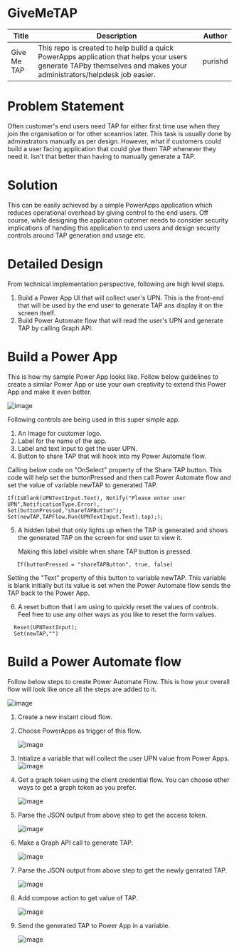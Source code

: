 # GiveMeTAP
| Title | Description |Author|
|-----|---------------|-----|
| Give Me TAP|This repo is created to help build a quick PowerApps application that helps your users generate TAPby themselves and makes your administrators/helpdesk job easier.               |purishd|


# Problem Statement
Often customer's end users need TAP for either first time use when they join the organisation or for other sceanrios later. This task is usually done by adminstrators manually as per design. However, what if customers could build a user facing application that could give them TAP whenever they need it. Isn't that better than having to manually generate a TAP.

# Solution
This can be easily achieved by a simple PowerApps application which reduces operational overhead by giving control to the end users. Off course, while designing the application cutomer needs to consider security implications of handing this application to end users and design security controls around TAP generation and usage etc.

# Detailed Design
From technical implementation perspective, following are high level steps.
1. Build a Power App UI that will collect user's UPN. This is the front-end that will be used by the end user to generate TAP ans display it on the screen itself.
2. Build Power Automate flow that will read the user's UPN and generate TAP by calling Graph API.


# Build a Power App

This is how my sample Power App looks like. Follow below guidelines to create a similar Power App or use your own creativity to extend this Power App and make it even better.

![image](https://github.com/purishd/GiveMeTAP/assets/11908199/a64dee82-9a65-42e4-b19b-5b954c92a0de)

Following controls are being used in this super simple app.
1. An Image for customer logo.
2. Label for the name of the app.
3. Label and text input to get the user UPN.
4. Button to share TAP that will hook into my Power Automate flow.

Calling below code on "OnSelect" property of the Share TAP button. This code will help set the buttonPressed and then call Power Automate flow and set the value of variable newTAP to generated TAP.
```
If(IsBlank(UPNTextInput.Text), Notify("Please enter user UPN",NotificationType.Error),
Set(buttonPressed,"shareTAPButton");
Set(newTAP,TAPFlow.Run(UPNTextInput.Text).tap););
```
5. A hidden label that only lights up when the TAP is generated and shows the generated TAP on the screen for end user to view it.

   Making this label visible when share TAP button is pressed.
```
   If(buttonPressed = "shareTAPButton", true, false)
```
   Setting the "Text" property of this button to variable newTAP. This variable is blank initially but its value is set when the Power Automate flow sends the TAP back to the Power App.
  
6. A reset button that I am using to quickly reset the values of controls. Feel free to use any other ways as you like to reset the form values.
```
  Reset(UPNTextInput);
  Set(newTAP,"")
```
# Build a Power Automate flow
Follow below steps to create Power Automate Flow. This is how your overall flow will look like once all the steps are added to it.

   ![image](https://github.com/purishd/GiveMeTAP/assets/11908199/05dc79a8-2fe5-434e-9411-85657bc6a6c5)


1. Create a new instant cloud flow.
2. Choose PowerApps as trigger of this flow.

   ![image](https://github.com/purishd/GiveMeTAP/assets/11908199/9f17ec93-266a-4e4e-a167-190074f3156f)

3. Intialize a variable that will collect the user UPN value from Power Apps.
   ![image](https://github.com/purishd/GiveMeTAP/assets/11908199/57fb54cb-2240-4f3d-b4cc-ed8720788e18)

4. Get a graph token using the client credential flow. You can choose other ways to get a graph token as you prefer.

   ![image](https://github.com/purishd/GiveMeTAP/assets/11908199/bece3754-6b97-4a9c-97b7-adc23673ea13)

5. Parse the JSON output from above step to get the access token.

   ![image](https://github.com/purishd/GiveMeTAP/assets/11908199/b4bdb038-f5d6-4757-9062-73944bb092cd)

6. Make a Graph API call to generate TAP.

   ![image](https://github.com/purishd/GiveMeTAP/assets/11908199/6a684038-dd82-47fb-b961-9e8c10572f90)

7. Parse the JSON output from above step to get the newly genrated TAP.

   ![image](https://github.com/purishd/GiveMeTAP/assets/11908199/5f51f174-3488-4f15-b90a-af024b5b10be)

8. Add compose action to get value of TAP.

   ![image](https://github.com/purishd/GiveMeTAP/assets/11908199/45b0e1b3-e606-4e76-afac-052733a026c1)

9. Send the generated TAP to Power App in a variable.
    
    ![image](https://github.com/purishd/GiveMeTAP/assets/11908199/4a7c329b-e0b6-4e1f-a9a7-bd97f680f08d)


